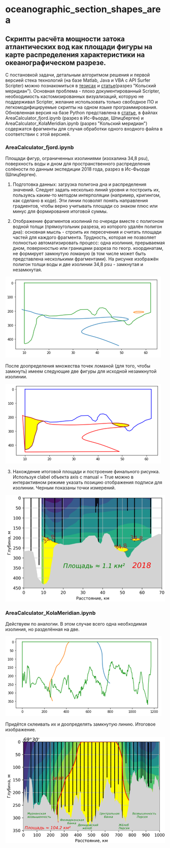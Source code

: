 # oceanographic_section_shapes_area

## Скрипты расчёта мощности затока атлантических вод как площади фигуры на карте распределения характеристики на океанографическом разрезе.

С постановкой задачи, детальным алгоритмом решения и первой версией стека технологий (на базе Matlab, Java и VBA с API Surfer Scripter) можно познакомиться в [тезисах](https://drive.google.com/file/d/1RX0jfKOg2ehiJdeVD5f_IGiID5ocsuLr/view?usp=sharing) и [статье](https://drive.google.com/file/d/15q9kqaZ6EprxA88KLb5TNRhnMLp0XGVe/view?usp=sharing)(разрез "Кольский меридиан"). Основная проблема - плохо документированный Scripter, необходимость кастомизированных визуализаций, которую не поддерживал Scripter, желание использовать только свободное ПО и легкомодифицируемые скрипты на одном языке программирования. Обновленная версия на базе Python представлена в [статье](https://drive.google.com/file/d/1Hc-08rlLEOEh0Pdlfu-XuGNqzukTyMtZ/view?usp=sharing), в файлах AreaCalculator_fjord.ipynb (разрез в Ис-Фьорде, Шпицберген) и AreaCalculator_KolaMeridian.ipynb (разрез "Кольский меридиан") содержатся фрагменты для случая обработки одного входного файла в соответствии с этой версией.

### AreaCalculator_fjord.ipynb
Площади фигур, ограниченных изолиниями (изохалина 34,8 psu), поверхность воды и дном для пространственного распределения солёности по данным экспедиции 2018 года, разрез в Ис-Фьорде (Шпицберген).

1. Подготовка данных: загрузка полигона дна и распределения значений. Следует задать несколько линий уровня и построить их, пользуясь каким-то методом интерполяции (например, кригингом, как сделано в коде). Эти линии позволят понять направления градиентов, чтобы верно учитывать площади со знаком плюс или минус для формирования итоговой суммы.

2. Отображение фрагментов изолиний по очереди вместе с полигоном водной толщи (прямоугольник разреза, из которого удалён полигон дна): основная мысль - строить их пересечения и считать площади частей для каждого фрагмента. Трудность, которая не позволяет полностью автоматизировать процесс: одна изолиния, прерываемая дном, поверхностью или границами разреза по геогр. координатам, не формирует замкнутую ломаную (в том числе может быть представлена несколькими фрагментами). На рисунке изображён полигон толщи воды и две изолинии 34,8 psu - замкнутая и незамкнутая.

![Превью](https://github.com/ZifRD/oceanographic_section_shapes_area/blob/master/pics/IS_poly.png)

После доопределения множества точек ломаной (для того, чтобы замкнуть) имеем следующие две фигуры для исходной незамкнутой изолинии.

![Превью](https://github.com/ZifRD/oceanographic_section_shapes_area/blob/master/pics/IS_shapes.PNG)

3. Нахождение итоговой площади и построение финального рисунка. Используя clabel объекта axis с manual = True можно в интерактивном режиме указать позицию отображения подписи для изолинии. Черным показаны точки измерений.

![Превью](https://github.com/ZifRD/oceanographic_section_shapes_area/blob/master/pics/IS_result.PNG)

### AreaCalculator_KolaMeridian.ipynb

Действуем по аналогии. В этом случае всего одна необходимая изолиния, но разделённая на две. 

![Превью](https://github.com/ZifRD/oceanographic_section_shapes_area/blob/master/pics/Kola_poly.PNG)

Придётся склеивать их и доопределять замкнутую линию. Итоговое изображение.

![Превью](https://github.com/ZifRD/oceanographic_section_shapes_area/blob/master/pics/Kola_result.PNG)
